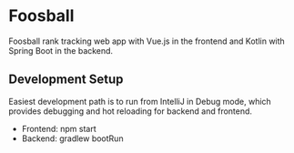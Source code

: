 # Foosball

Foosball rank tracking web app with Vue.js in the frontend and Kotlin with Spring Boot in the backend.

## Development Setup

Easiest development path is to run from IntelliJ in Debug mode, which provides debugging and hot reloading for backend and frontend.

- Frontend: npm start
- Backend: gradlew bootRun